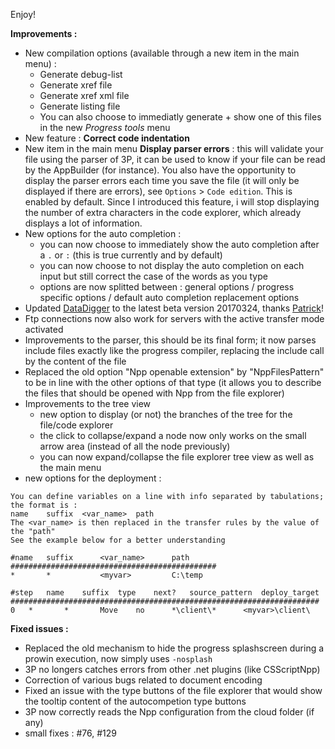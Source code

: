 Enjoy!


**Improvements :**

- New compilation options (available through a new item in the main menu) : 
  - Generate debug-list
  - Generate xref file
  - Generate xref xml file
  - Generate listing file
  - You can also choose to immediatly generate + show one of this files in the new *Progress tools* menu
- New feature : **Correct code indentation**
- New item in the main menu **Display parser errors** : this will validate your file using the parser of 3P, it can be used to know if your file can be read by the AppBuilder (for instance). You also have the opportunity to display the parser errors each time you save the file (it will only be displayed if there are errors), see `Options` > `Code edition`. This is enabled by default. Since I introduced this feature, i will stop displaying the number of extra characters in the code explorer, which already displays a lot of information.
- New options for the auto completion : 
  - you can now choose to immediately show the auto completion after a `.` or `:` (this is true currently and by default)
  - you can now choose to not display the auto completion on each input but still correct the case of the words as you type
  - options are now splitted between : general options / progress specific options / default auto completion replacement options
- Updated [DataDigger](https://datadigger.wordpress.com/2017/02/20/20170220/) to the latest beta version 20170324, thanks [Patrick](https://github.com/patrickTingen/DataDigger)!
- Ftp connections now also work for servers with the active transfer mode activated
- Improvements to the parser, this should be its final form; it now parses include files exactly like the progress compiler, replacing the include call by the content of the file
- Replaced the old option "Npp openable extension" by "NppFilesPattern" to be in line with the other options of that type (it allows you to describe the files that should be opened with Npp from the file explorer)
- Improvements to the tree view
  - new option to display (or not) the branches of the tree for the file/code explorer
  - the click to collapse/expand a node now only works on the small arrow area (instead of all the node previously)
  - you can now expand/collapse the file explorer tree view as well as the main menu
- new options for the deployment :

```
You can define variables on a line with info separated by tabulations; the format is :
name	suffix	<var_name>	path
The <var_name> is then replaced in the transfer rules by the value of the "path"
See the example below for a better understanding

#name	suffix  	<var_name>    	path
##############################################
*   	*       	<myvar>     	C:\temp 

#step	name	suffix	type	next?	source_pattern	deploy_target 
#####################################################################
0  	*   	*   	Move	no  	*\client\*     	<myvar>\client\
```

**Fixed issues :**

- Replaced the old mechanism to hide the progress splashscreen during a prowin execution, now simply uses `-nosplash`
- 3P no longers catches errors from other .net plugins (like CSScriptNpp)
- Correction of various bugs related to document encoding
- Fixed an issue with the type buttons of the file explorer that would show the tooltip content of the autocompetion type buttons
- 3P now correctly reads the Npp configuration from the cloud folder (if any)
- small fixes : #76, #129